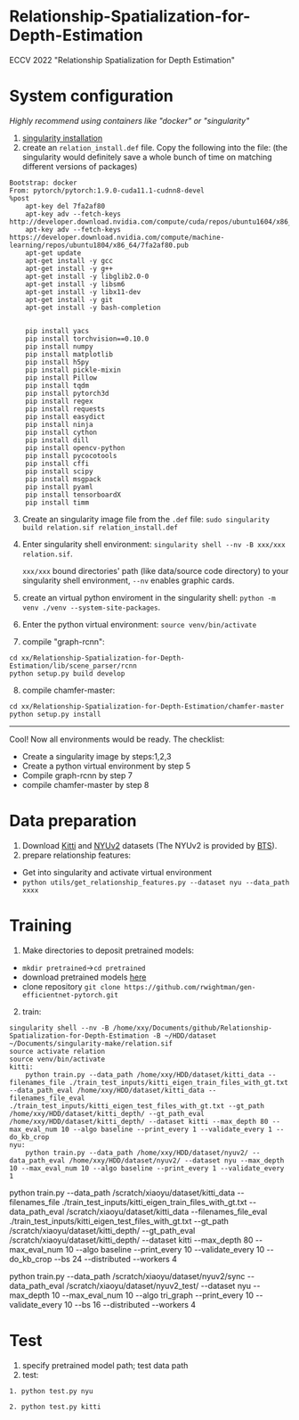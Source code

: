 # Relationship-Spatialization-for-Depth-Estimation
ECCV 2022 "Relationship Spatialization for Depth Estimation"

# System configuration
*Highly recommend using containers like "docker" or "singularity"*
1. [singularity installation](https://docs.sylabs.io/guides/3.0/user-guide/installation.html)
2. create an `relation_install.def` file. Copy the following into the file: (the singularity would definitely save a whole bunch of time on matching different versions of packages)
```
Bootstrap: docker
From: pytorch/pytorch:1.9.0-cuda11.1-cudnn8-devel
%post
    apt-key del 7fa2af80
    apt-key adv --fetch-keys http://developer.download.nvidia.com/compute/cuda/repos/ubuntu1604/x86_64/3bf863cc.pub
    apt-key adv --fetch-keys https://developer.download.nvidia.com/compute/machine-learning/repos/ubuntu1804/x86_64/7fa2af80.pub
    apt-get update
    apt-get install -y gcc
    apt-get install -y g++
    apt-get install -y libglib2.0-0
    apt-get install -y libsm6
    apt-get install -y libx11-dev
    apt-get install -y git
    apt-get install -y bash-completion


    pip install yacs
    pip install torchvision==0.10.0
    pip install numpy
    pip install matplotlib
    pip install h5py
    pip install pickle-mixin
    pip install Pillow
    pip install tqdm
    pip install pytorch3d
    pip install regex
    pip install requests
    pip install easydict
    pip install ninja
    pip install cython
    pip install dill
    pip install opencv-python
    pip install pycocotools
    pip install cffi
    pip install scipy
    pip install msgpack
    pip install pyaml
    pip install tensorboardX
    pip install timm
```
3. Create an singularity image file from the `.def` file: `sudo singularity build relation.sif relation_install.def`
4. Enter singularity shell environment: `singularity shell --nv -B xxx/xxx relation.sif`. 
    
    `xxx/xxx` bound directories' path (like data/source code directory) to your singularity shell environment, `--nv` enables graphic cards.
5. create an virtual python enviroment in the singularity shell: `python -m venv ./venv --system-site-packages`.
6. Enter the python virtual environment: `source venv/bin/activate` 
7. compile "graph-rcnn":
```
cd xx/Relationship-Spatialization-for-Depth-Estimation/lib/scene_parser/rcnn
python setup.py build develop
```
8. compile chamfer-master:
```
cd xx/Relationship-Spatialization-for-Depth-Estimation/chamfer-master
python setup.py install
```
------
Cool! Now all environments would be ready. The checklist:
- Create a singularity image by steps:1,2,3
- Create a python virtual environment by step 5
- Compile graph-rcnn by step 7
- compile chamfer-master by step 8

# Data preparation
1. Download [Kitti](http://www.cvlibs.net/datasets/kitti/raw_data.php) and [NYUv2](https://drive.google.com/file/d/1AysroWpfISmm-yRFGBgFTrLy6FjQwvwP/view?usp=sharing) datasets (The NYUv2 is provided by [BTS](https://github.com/cleinc/bts/tree/master/pytorch)).
2. prepare relationship features: 
- Get into singularity and activate virtual environment
- `python utils/get_relationship_features.py --dataset nyu --data_path xxxx`

# Training

1. Make directories to deposit pretrained models: 
- `mkdir pretrained`->`cd pretrained`
- download pretrained models [here]()
- clone repository `git clone https://github.com/rwightman/gen-efficientnet-pytorch.git`

2. train:
```
singularity shell --nv -B /home/xxy/Documents/github/Relationship-Spatialization-for-Depth-Estimation -B ~/HDD/dataset ~/Documents/singularity-make/relation.sif
source activate relation
source venv/bin/activate
kitti:
    python train.py --data_path /home/xxy/HDD/dataset/kitti_data --filenames_file ./train_test_inputs/kitti_eigen_train_files_with_gt.txt --data_path_eval /home/xxy/HDD/dataset/kitti_data --filenames_file_eval ./train_test_inputs/kitti_eigen_test_files_with_gt.txt --gt_path /home/xxy/HDD/dataset/kitti_depth/ --gt_path_eval /home/xxy/HDD/dataset/kitti_depth/ --dataset kitti --max_depth 80 --max_eval_num 10 --algo baseline --print_every 1 --validate_every 1 --do_kb_crop
nyu:
    python train.py --data_path /home/xxy/HDD/dataset/nyuv2/ --data_path_eval /home/xxy/HDD/dataset/nyuv2/ --dataset nyu --max_depth 10 --max_eval_num 10 --algo baseline --print_every 1 --validate_every 1
```

python train.py --data_path /scratch/xiaoyu/dataset/kitti_data --filenames_file ./train_test_inputs/kitti_eigen_train_files_with_gt.txt --data_path_eval /scratch/xiaoyu/dataset/kitti_data --filenames_file_eval ./train_test_inputs/kitti_eigen_test_files_with_gt.txt --gt_path /scratch/xiaoyu/dataset/kitti_depth/ --gt_path_eval /scratch/xiaoyu/dataset/kitti_depth/ --dataset kitti --max_depth 80 --max_eval_num 10 --algo baseline --print_every 10 --validate_every 10 --do_kb_crop --bs 24 --distributed --workers 4

python train.py --data_path /scratch/xiaoyu/dataset/nyuv2/sync --data_path_eval /scratch/xiaoyu/dataset/nyuv2_test/ --dataset nyu --max_depth 10 --max_eval_num 10 --algo tri_graph --print_every 10 --validate_every 10 --bs 16 --distributed --workers 4

# Test
1. specify pretrained model path; test data path
2. test:
```
1. python test.py nyu

2. python test.py kitti
```